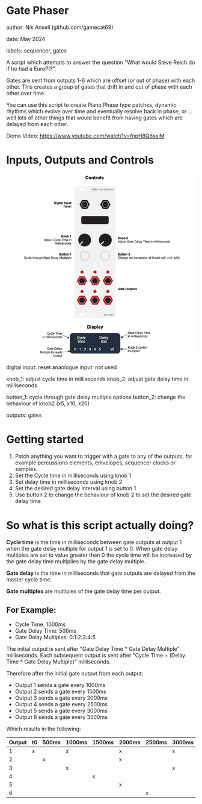 # Gate Phaser

author: Nik Ansell (github.com/gamecat69)

date: May 2024

labels: sequencer, gates

A script which attempts to answer the question "What would Steve Reich do if he had a EuroPi?".

Gates are sent from outputs 1-6 which are offset (or out of phase) with each other. This creates a group of gates that drift in and out of phase with each other over time.

You can use this script to create Piano Phase type patches, dynamic rhythms which evolve over time and eventually resolve back in phase, or ... well lots of other things that would benefit from having gates which are delayed from each other.

Demo Video: https://www.youtube.com/watch?v=fnpH8Q6sxIM

# Inputs, Outputs and Controls

![Operating Diagram](./gate_phaser-docs/gate_phaser.png)

digital input: reset
anaologue input: not used

knob_1: adjust cycle time in milliseconds
knob_2: adjust gate delay time in milliseconds

button_1: cycle through gate delay multiple options
button_2: change the behaviour of knob2 (x5, x10, x20)

outputs: gates

# Getting started

1. Patch anything you want to trigger with a gate to any of the outputs, for example
percussions elements, emvelopes, sequencer clocks or samples.
2. Set the Cycle time in milliseconds using knob 1
3. Set delay time in milliseconds using knob 2
4. Set the desired gate delay interval using button 1
5. Use button 2 to change the behaviour of knob 2 to set the desired gate delay time

# So what is this script actually doing?

**Cycle time** is the time in milliseconds between gate outputs at output 1 when the gate delay multiple for output 1 is set to 0. When gate delay multiples are set to value greater than 0 the cycle time will be increased by the gate delay time multiplies by the gate delay multiple.

**Gate delay** is the time in milliseconds that gate outputs are delayed from the master cycle time.

**Gate multiples** are multiples of the gate delay time per output.

## For Example:

- Cycle Time: 1000ms
- Gate Delay Time: 500ms
- Gate Delay Multiples: 0:1:2:3:4:5

The initial output is sent after "Gate Delay Time * Gate Delay Multiple" milliseconds.
Each subsequent output is sent after "Cycle Time + (Delay Time * Gate Delay Multiple)" milliseconds.

Therefore after the initial gate output from each output:

- Output 1 sends a gate every 1000ms 
- Output 2 sends a gate every 1500ms
- Output 3 sends a gate every 2000ms
- Output 4 sends a gate every 2500ms
- Output 5 sends a gate every 3000ms
- Output 6 sends a gate every 3500ms

Which results in the following:

| Output |   t0    | 500ms   | 1000ms  | 1500ms  | 2000ms  | 2500ms  | 3000ms  | 3500ms  | 4000ms  |
|--------|---------|---------|---------|---------|---------|---------|---------|---------|---------|
|   1    |    x    |         |    x    |         |    x    |         |    x    |         |    x    |
|   2    |         |    x    |         |         |    x    |         |         |    x    |         |
|   3    |         |         |    x    |         |         |         |    x    |         |         |
|   4    |         |         |         |    x    |         |         |         |         |    x    |
|   5    |         |         |         |         |    x    |         |         |         |         |
|   6    |         |         |         |         |         |    x    |         |         |         |

